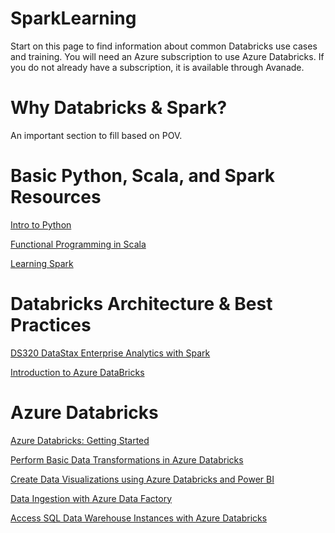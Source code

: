 # SparkLearning

Start on this page to find information about common Databricks use cases and training. You will need an Azure subscription to use Azure Databricks. If you do not already have a subscription, it is available through Avanade.

# Why Databricks & Spark?

An important section to fill based on POV.

# Basic Python, Scala, and Spark Resources

[Intro to Python](https://www.edx.org/course/6-00-1x-introduction-to-computer-science-and-programming-using-python-3) 

[Functional Programming in Scala](https://www.coursera.org/learn/progfun1)

[Learning Spark](http://shop.oreilly.com/product/0636920028512.do)

# Databricks Architecture & Best Practices

[DS320 DataStax Enterprise Analytics with Spark](https://academy.datastax.com/resources/getting-started-apache-spark)

[Introduction to Azure DataBricks](https://docs.microsoft.com/en-us/learn/modules/intro-to-azure-databricks/)

# Azure Databricks

[Azure Databricks: Getting Started](https://docs.azuredatabricks.net/getting-started/index.html)

[Perform Basic Data Transformations in Azure Databricks](https://docs.microsoft.com/en-us/learn/modules/perform-basic-data-transformation-in-azure-databricks/)

[Create Data Visualizations using Azure Databricks and Power BI](https://docs.microsoft.com/en-us/learn/modules/create-data-visualizations-using-azure-databricks-and-power-bi/)

[Data Ingestion with Azure Data Factory](https://docs.microsoft.com/en-us/learn/modules/data-ingestion-with-azure-data-factory/)

[Access SQL Data Warehouse Instances with Azure Databricks](https://docs.microsoft.com/en-us/learn/modules/understand-the-sql-dw-connector-with-azure-databricks/)
